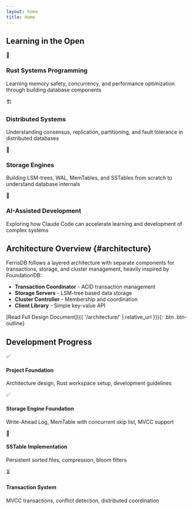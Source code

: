 ```yaml
---
layout: home
title: Home
---
```


## Learning in the Open

<div class="features-grid">
  <div class="feature-card">
    <div class="feature-icon">🦀</div>
    <h3>Rust Systems Programming</h3>
    <p>Learning memory safety, concurrency, and performance optimization through building database components</p>
  </div>
  
  <div class="feature-card">
    <div class="feature-icon">🏗️</div>
    <h3>Distributed Systems</h3>
    <p>Understanding consensus, replication, partitioning, and fault tolerance in distributed databases</p>
  </div>
  
  <div class="feature-card">
    <div class="feature-icon">💾</div>
    <h3>Storage Engines</h3>
    <p>Building LSM-trees, WAL, MemTables, and SSTables from scratch to understand database internals</p>
  </div>
  
  <div class="feature-card">
    <div class="feature-icon">🤖</div>
    <h3>AI-Assisted Development</h3>
    <p>Exploring how Claude Code can accelerate learning and development of complex systems</p>
  </div>
</div>

## Architecture Overview {#architecture}

FerrisDB follows a layered architecture with separate components for transactions, storage, and cluster management, heavily inspired by FoundationDB:

- **Transaction Coordinator** - ACID transaction management
- **Storage Servers** - LSM-tree based data storage
- **Cluster Controller** - Membership and coordination
- **Client Library** - Simple key-value API

[Read Full Design Document]({{ '/architecture/' | relative_url }}){: .btn .btn-outline}

## Development Progress

<div class="progress-list">
  <div class="progress-item completed">
    <span class="progress-icon">✅</span>
    <div class="progress-details">
      <h4>Project Foundation</h4>
      <p>Architecture design, Rust workspace setup, development guidelines</p>
    </div>
  </div>
  
  <div class="progress-item completed">
    <span class="progress-icon">✅</span>
    <div class="progress-details">
      <h4>Storage Engine Foundation</h4>
      <p>Write-Ahead Log, MemTable with concurrent skip list, MVCC support</p>
    </div>
  </div>
  
  <div class="progress-item in-progress">
    <span class="progress-icon">🚧</span>
    <div class="progress-details">
      <h4>SSTable Implementation</h4>
      <p>Persistent sorted files, compression, bloom filters</p>
    </div>
  </div>
  
  <div class="progress-item pending">
    <span class="progress-icon">⏳</span>
    <div class="progress-details">
      <h4>Transaction System</h4>
      <p>MVCC transactions, conflict detection, distributed coordination</p>
    </div>
  </div>
</div>
